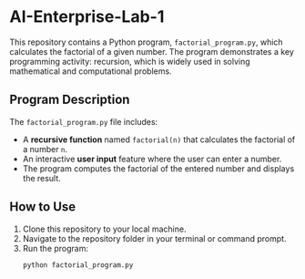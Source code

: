 # AI-Enterprise-Lab-1

This repository contains a Python program, `factorial_program.py`, which calculates the factorial of a given number. The program demonstrates a key programming activity: recursion, which is widely used in solving mathematical and computational problems.

## Program Description

The `factorial_program.py` file includes:
- A **recursive function** named `factorial(n)` that calculates the factorial of a number `n`.
- An interactive **user input** feature where the user can enter a number.
- The program computes the factorial of the entered number and displays the result.

## How to Use

1. Clone this repository to your local machine.
2. Navigate to the repository folder in your terminal or command prompt.
3. Run the program:
   ```bash
   python factorial_program.py
